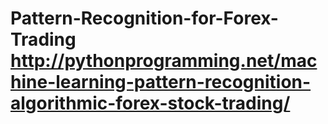 # Pattern-Recognition-for-Forex-Trading http://pythonprogramming.net/machine-learning-pattern-recognition-algorithmic-forex-stock-trading/
